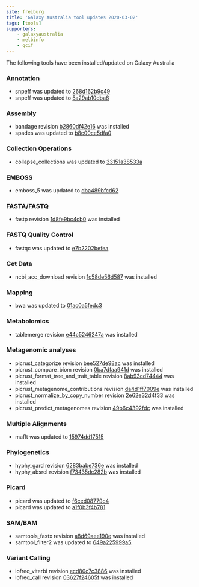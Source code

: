 ```yaml
---
site: freiburg
title: 'Galaxy Australia tool updates 2020-03-02'
tags: [tools]
supporters:
    - galaxyaustralia
    - melbinfo
    - qcif
---
```


The following tools have been installed/updated on Galaxy Australia

### Annotation
 - snpeff was updated to [268d162b9c49](https://toolshed.g2.bx.psu.edu/view/iuc/snpeff/268d162b9c49)
 - snpeff was updated to [5a29ab10dba6](https://toolshed.g2.bx.psu.edu/view/iuc/snpeff/5a29ab10dba6)
### Assembly
 - bandage revision [b2860df42e16](https://toolshed.g2.bx.psu.edu/view/iuc/bandage/b2860df42e16) was installed
 - spades was updated to [b8c00ce5dfa0](https://toolshed.g2.bx.psu.edu/view/nml/spades/b8c00ce5dfa0)
### Collection Operations
 - collapse_collections was updated to [33151a38533a](https://toolshed.g2.bx.psu.edu/view/nml/collapse_collections/33151a38533a)
### EMBOSS
 - emboss_5 was updated to [dba489bfcd62](https://toolshed.g2.bx.psu.edu/view/devteam/emboss_5/dba489bfcd62)
### FASTA/FASTQ
 - fastp revision [1d8fe9bc4cb0](https://toolshed.g2.bx.psu.edu/view/iuc/fastp/1d8fe9bc4cb0) was installed
### FASTQ Quality Control
 - fastqc was updated to [e7b2202befea](https://toolshed.g2.bx.psu.edu/view/devteam/fastqc/e7b2202befea)
### Get Data
 - ncbi_acc_download revision [1c58de56d587](https://toolshed.g2.bx.psu.edu/view/iuc/ncbi_acc_download/1c58de56d587) was installed
### Mapping
 - bwa was updated to [01ac0a5fedc3](https://toolshed.g2.bx.psu.edu/view/devteam/bwa/01ac0a5fedc3)
### Metabolomics
 - tablemerge revision [e44c5246247a](https://toolshed.g2.bx.psu.edu/view/melpetera/tablemerge/e44c5246247a) was installed
### Metagenomic analyses
 - picrust_categorize revision [bee527de98ac](https://toolshed.g2.bx.psu.edu/view/iuc/picrust_categorize/bee527de98ac) was installed
 - picrust_compare_biom revision [0ba7dfaa941d](https://toolshed.g2.bx.psu.edu/view/iuc/picrust_compare_biom/0ba7dfaa941d) was installed
 - picrust_format_tree_and_trait_table revision [8ab93cd74444](https://toolshed.g2.bx.psu.edu/view/iuc/picrust_format_tree_and_trait_table/8ab93cd74444) was installed
 - picrust_metagenome_contributions revision [da4d1ff7009e](https://toolshed.g2.bx.psu.edu/view/iuc/picrust_metagenome_contributions/da4d1ff7009e) was installed
 - picrust_normalize_by_copy_number revision [2e62e32d4f33](https://toolshed.g2.bx.psu.edu/view/iuc/picrust_normalize_by_copy_number/2e62e32d4f33) was installed
 - picrust_predict_metagenomes revision [49b6c4392fdc](https://toolshed.g2.bx.psu.edu/view/iuc/picrust_predict_metagenomes/49b6c4392fdc) was installed
### Multiple Alignments
 - mafft was updated to [15974dd17515](https://toolshed.g2.bx.psu.edu/view/rnateam/mafft/15974dd17515)
### Phylogenetics
 - hyphy_gard revision [6283babe736e](https://toolshed.g2.bx.psu.edu/view/iuc/hyphy_gard/6283babe736e) was installed
 - hyphy_absrel revision [f73435dc282b](https://toolshed.g2.bx.psu.edu/view/iuc/hyphy_absrel/f73435dc282b) was installed
### Picard
 - picard was updated to [f6ced08779c4](https://toolshed.g2.bx.psu.edu/view/devteam/picard/f6ced08779c4)
 - picard was updated to [a1f0b3f4b781](https://toolshed.g2.bx.psu.edu/view/devteam/picard/a1f0b3f4b781)
### SAM/BAM
 - samtools_fastx revision [a8d69aee190e](https://toolshed.g2.bx.psu.edu/view/iuc/samtools_fastx/a8d69aee190e) was installed
 - samtool_filter2 was updated to [649a225999a5](https://toolshed.g2.bx.psu.edu/view/devteam/samtool_filter2/649a225999a5)
### Variant Calling
 - lofreq_viterbi revision [ecd80c7c3886](https://toolshed.g2.bx.psu.edu/view/iuc/lofreq_viterbi/ecd80c7c3886) was installed
 - lofreq_call revision [03627f24605f](https://toolshed.g2.bx.psu.edu/view/iuc/lofreq_call/03627f24605f) was installed
